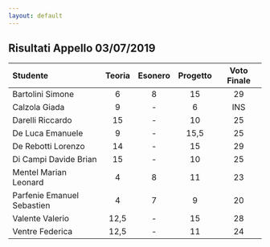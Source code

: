 ```yaml
---
layout: default
---
```


Risultati Appello 03/07/2019
----------------------------------------

| Studente                   | Teoria | Esonero | Progetto | Voto Finale |
| :------------------------- | :----: | :-----: | :------: | :---------: |
| Bartolini Simone           |   6    |    8    |    15    |     29      |
| Calzola Giada              |   9    |    -    |    6     |     INS     |
| Darelli Riccardo           |   15   |    -    |    10    |     25      |
| De Luca Emanuele           |   9    |    -    |   15,5   |     25      |
| De Rebotti Lorenzo         |   14   |    -    |    15    |     29      |
| Di Campi Davide Brian      |   15   |    -    |    10    |     25      |
| Mentel Marian Leonard      |   4    |    8    |    11    |     23      |
| Parfenie Emanuel Sebastien |   4    |    7    |    9     |     20      |
| Valente Valerio            |  12,5  |    -    |    15    |     28      |
| Ventre Federica            |  12,5  |    -    |    11    |     24      |

